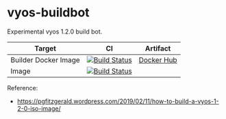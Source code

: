 # vyos-buildbot

Experimental vyos 1.2.0 build bot.

| Target               | CI                                                                                                                                                                                                                               | Artifact                                                                                     |
|----------------------|----------------------------------------------------------------------------------------------------------------------------------------------------------------------------------------------------------------------------------|----------------------------------------------------------------------------------------------|
| Builder Docker Image | [![Build Status](https://dev.azure.com/nekomimiswitch/VyOS/_apis/build/status/VyOS%20Build%20Environment%20Docker?branchName=master)](https://dev.azure.com/nekomimiswitch/VyOS/_build/latest?definitionId=46&branchName=master) | [Docker Hub](https://hub.docker.com/r/jamesits/vyos-builder) |
| Image                | [![Build Status](https://dev.azure.com/nekomimiswitch/VyOS/_apis/build/status/VyOS?branchName=master)](https://dev.azure.com/nekomimiswitch/VyOS/_build/latest?definitionId=45&branchName=master)                                |                                                                                              |

Reference: 
* https://pgfitzgerald.wordpress.com/2019/02/11/how-to-build-a-vyos-1-2-0-iso-image/
